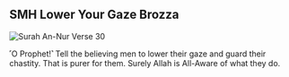 ## SMH Lower Your Gaze Brozza

![Surah An-Nur Verse 30](https://user-images.githubusercontent.com/1833154/131265725-148de753-9cf0-4c63-ae68-fd2f0321f7ef.png)

˹O Prophet!˺ Tell the believing men to lower their gaze and guard their chastity. That is purer for them. Surely Allah is All-Aware of what they do. 
